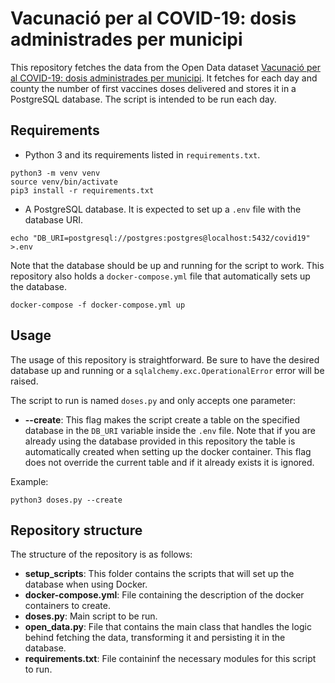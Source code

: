 # Vacunació per al COVID-19: dosis administrades per municipi

This repository fetches the data from the Open Data dataset [Vacunació per al COVID-19: dosis administrades per municipi](https://analisi.transparenciacatalunya.cat/Salut/Vacunaci-per-al-COVID-19-dosis-administrades-per-m/irki-p3c7).
It fetches for each day and county the number of first vaccines doses delivered and stores it in a PostgreSQL database.
The script is intended to be run each day.


## Requirements

- Python 3 and its requirements listed in `requirements.txt`.
```
python3 -m venv venv
source venv/bin/activate
pip3 install -r requirements.txt
```
- A PostgreSQL database. It is expected to set up a `.env` file with the database URI.
```
echo "DB_URI=postgresql://postgres:postgres@localhost:5432/covid19" >.env
```

Note that the database should be up and running for the script to work. This repository 
also holds a `docker-compose.yml` file that automatically sets up the database.
```
docker-compose -f docker-compose.yml up
```

## Usage

The usage of this repository is straightforward. Be sure to have the desired database up and running or a 
`sqlalchemy.exc.OperationalError` error will be raised.

The script to run is named `doses.py` and only accepts one parameter:
- __--create__: This flag makes the script create a table on the specified 
    database in the `DB_URI` variable inside the `.env` file. Note that if you are already using the database provided 
    in this repository the table is automatically created when setting up the docker container. This flag does 
    not override the current table and if it already exists it is ignored.
    

Example:

```
python3 doses.py --create
```


## Repository structure

The structure of the repository is as follows:

- __setup_scripts__: This folder contains the scripts that will set up the database when using Docker.
- __docker-compose.yml__: File containing the description of the docker containers to create.
- __doses.py__: Main script to be run.
- __open_data.py__: File that contains the main class that handles the logic behind fetching the data, 
    transforming it and persisting it in the database.
- __requirements.txt__: File containinf the necessary modules for this script to run.
